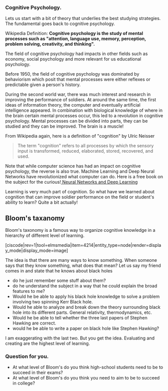 ### Cognitive Psychology. 

Lets us start with a bit of theory that underlies the best studying strategies. The fundamental goes back to cognitive psychology.

Wikipedia Definition: **Cognitive psychology is the study of mental processes such as "attention, language use, memory, perception, problem solving, creativity, and thinking".**

The field of cognitive psychology had impacts in other fields such as economy, social psychology and more relevant for us educational psychology. 

Before 1950, the field of cognitive psychology was dominated by behaviorism which posit that mental processes were either reflexes or predictable given a person's history. 

During the second world war, there was much interest and research in improving the performance of soldiers. At around the same time, the first ideas of information theory, the computer and eventually artificial intelligence appeared. In combination with biological knowledge of where in the brain certain mental processes occur, this led to a revolution in cognitive psychology. Mental processes can be divided into parts, they can be studied and they can be improved. The brain is a muscle! 

From Wikipedia again, here is a definition of "cognition" by Ulric Neisser

> The term "cognition" refers to all processes by which the sensory input is transformed, reduced, elaborated, stored, recovered, and used.


Note that while computer science has had an impact on cognitive psychology, the reverse is also true. Machine Learning and Deep Neural Networks have revolutionized what computer can do. Here is a free book on the subject for the curious!<a target = "_blank" href="http://neuralnetworksanddeeplearning.com/index.html"> Neural Networks and Deep Learning</a> 

Learning is very much part of cognition. So what have we learned about cognition that can improve soldier performance on the field or student's ability to learn? Quite a bit actually!

## Bloom's taxanomy 

Bloom's taxonomy is a famous way to organize cognitive knowledge in a hierarchy of different level of learning. 

[ciscode|rev=1|tool=elmsmedia|item=4214|entity_type=node|render=display_mode|display_mode=image] 

The idea is that there are many ways to know something. When someone says that they know something, what does that mean? Let us say my friend comes in and state that he knows about black holes

* do he just remember some stuff about them?
* do he understand the subject in a way that he could explain the broad features to me?
* Would he be able to apply his black hole knowledge to solve a problem involving two spinning Kerr Black hole.
* Would he able to analyze and break down the theory surrounding black hole into its different parts. General relativity, thermodynamics, etc. 
* Would he be able to tell whether the three last papers of Stephen Hawking are correct. 
* would he be able to write a paper on black hole like Stephen Hawking?

<lrndesign-sidenote label="Instructor Note" icon="bookmark" bg-color="#c2e5f2">
I am exaggerating with the last two. But you get the idea. Evaluating and creating are the highest level of learning. 
</lrndesign-sidenote>


### Question for you. 

* At what level of Bloom's do you think high-school students need to be to succeed in their exams?
* At what level of Bloom's do you think you need to aim to be to succeed in college?



